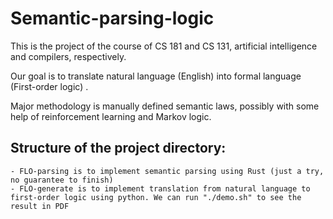 # Semantic-parsing-logic

This is the project of the course of CS 181 and CS 131, artificial intelligence and compilers, respectively. 

Our goal is to translate natural language (English) into formal language (First-order logic) . 

Major methodology is manually defined semantic laws, possibly with some help of reinforcement learning and Markov logic. 

## Structure of the project directory: 
	- FLO-parsing is to implement semantic parsing using Rust (just a try, no guarantee to finish) 
	- FLO-generate is to implement translation from natural language to first-order logic using python. We can run "./demo.sh" to see the result in PDF
